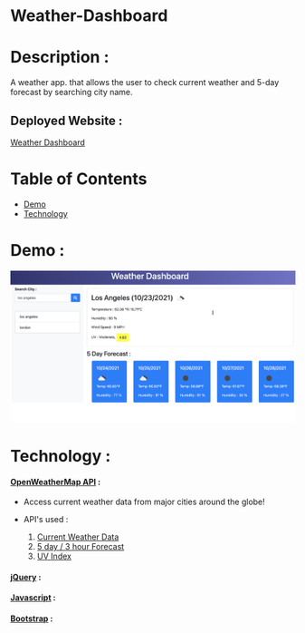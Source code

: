 # Weather-Dashboard

# Description :

A weather app. that allows the user to check current weather and 5-day forecast by searching city name.

## Deployed Website :

[Weather Dashboard](/)

# Table of Contents

- [Demo](#demo)
- [Technology](#technology)

# Demo :

![Weather Dashboard](assets/images/weather-dashboard.png)

# Technology :

#### [OpenWeatherMap API](https://openweathermap.org/) :

- Access current weather data from major cities around the globe!

- API's used :
  1. [Current Weather Data](https://openweathermap.org/current)
  2. [5 day / 3 hour Forecast](https://openweathermap.org/forecast5)
  3. [UV Index](https://openweathermap.org/api/uvi)

#### [jQuery](https://jquery.com/) :

#### [Javascript](https://developer.mozilla.org/en-US/docs/Web/JavaScript) :

#### [Bootstrap](https://getbootstrap.com/) :
